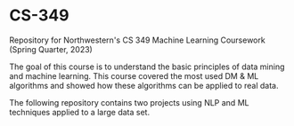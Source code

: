 # CS-349

Repository for Northwestern's CS 349 Machine Learning Coursework (Spring Quarter, 2023)

The goal of this course is to understand the basic principles of data mining and machine learning. This course covered the most used DM & ML algorithms and showed how these algorithms can be applied to real data.

The following repository contains two projects using NLP and ML techniques applied to a large data set.
